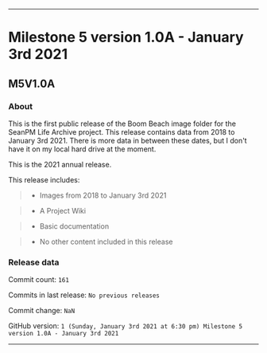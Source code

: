 
***

# Milestone 5 version 1.0A - January 3rd 2021

## M5V1.0A

### About

This is the first public release of the Boom Beach image folder for the SeanPM Life Archive project. This release contains data from 2018 to January 3rd 2021. There is more data in between these dates, but I don't have it on my local hard drive at the moment.

This is the 2021 annual release.

This release includes:

> * Images from 2018 to January 3rd 2021

> * A Project Wiki

> * Basic documentation

> * No other content included in this release

<!--

Changes in this release:

> * Deleted x `IGNORE.md` files

> * Documentation updates, adding release notes for v1

> * No other changes in this release

!-->

### Release data

Commit count: `161`

Commits in last release: `No previous releases`

Commit change: `NaN`

GitHub version: `1 (Sunday, January 3rd 2021 at 6:30 pm) Milestone 5 version 1.0A - January 3rd 2021`

***
